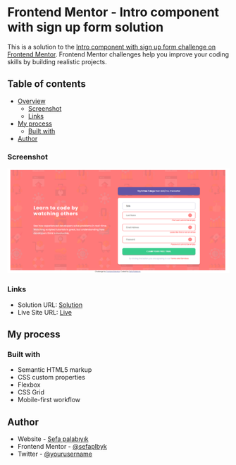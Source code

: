 # Frontend Mentor - Intro component with sign up form solution

This is a solution to the [Intro component with sign up form challenge on Frontend Mentor](https://www.frontendmentor.io/challenges/intro-component-with-signup-form-5cf91bd49edda32581d28fd1). Frontend Mentor challenges help you improve your coding skills by building realistic projects. 

## Table of contents

- [Overview](#overview)
  - [Screenshot](#screenshot)
  - [Links](#links)
- [My process](#my-process)
  - [Built with](#built-with)
- [Author](#author)

### Screenshot

![](./ss.png)

### Links

- Solution URL: [Solution](https://github.com/sefaplbyk/javaScript/tree/main/Frontend-Mentor-Js/intro-component-with-signup-form-master)
- Live Site URL: [Live](https://sefaplbyk.github.io/javaScript/Frontend-Mentor-Js/intro-component-with-signup-form-master/)

## My process

### Built with

- Semantic HTML5 markup
- CSS custom properties
- Flexbox
- CSS Grid
- Mobile-first workflow


## Author

- Website - [Sefa palabıyık](https://www.your-site.com)
- Frontend Mentor - [@sefaplbyk](https://www.frontendmentor.io/profile/sefaplbyk)
- Twitter - [@yourusername](https://www.twitter.com/yourusername)
